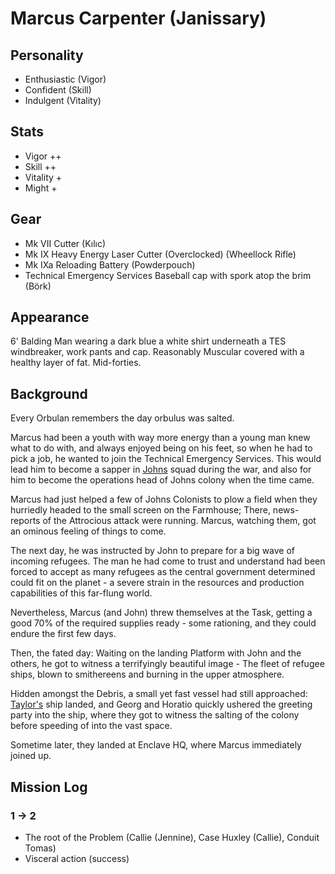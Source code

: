 # Marcus Carpenter (Janissary)

## Personality 

- Enthusiastic (Vigor)
- Confident (Skill)
- Indulgent (Vitality)

## Stats

- Vigor ++
- Skill ++
- Vitality +
- Might +

## Gear

- Mk VII Cutter (Kılıc)
- Mk IX Heavy Energy Laser Cutter (Overclocked) (Wheellock Rifle)
- Mk IXa Reloading Battery (Powderpouch)
- Technical Emergency Services Baseball cap with spork atop the brim (Börk)

## Appearance

6' Balding Man wearing a dark blue a white shirt underneath a TES windbreaker, work pants and cap. Reasonably Muscular covered with a healthy layer of fat.
Mid-forties.

## Background
 Every Orbulan remembers the day orbulus was salted. 

Marcus had been a youth with way more energy than a young man knew what to do with, and always enjoyed being on his feet, 
so when he had to pick a job, he wanted to join the Technical Emergency Services. This would lead him to become a sapper in [Johns](./john-sinclair.md) squad during the war,
and also for him to become the operations head of Johns colony when the time came.
  
 Marcus had just helped a few of Johns Colonists to plow a field when they hurriedly headed to the small screen on the Farmhouse;
 There, news-reports of the Attrocious attack were running. Marcus, watching them, got an ominous feeling of things to come.

 The next day, he was instructed by John to prepare for a big wave of incoming refugees.
 The man he had come to trust and understand had been forced to accept as many refugees as the central government determined could fit on the planet - 
 a severe strain in the resources and production capabilities of this far-flung world.

 Nevertheless, Marcus (and John) threw themselves at the Task, getting a good 70% of the required supplies ready -
 some rationing, and they could endure the first few days.

 Then, the fated day: Waiting on the landing Platform with John and the others, he got to witness a terrifyingly beautiful image -
 The fleet of refugee ships, blown to smithereens and burning in the upper atmosphere. 

 Hidden amongst the Debris, a small yet fast vessel had still approached: 
[Taylor's](../taylor_cane.md) ship landed, and Georg and Horatio quickly ushered the greeting party into the ship,
where they got to witness the salting of the colony before speeding of into the vast space.

Sometime later, they landed at Enclave HQ, where Marcus immediately joined up.

## Mission Log

### 1 -> 2
 - The root of the Problem (Callie (Jennine), Case Huxley (Callie), Conduit Tomas)
 - Visceral action (success)

